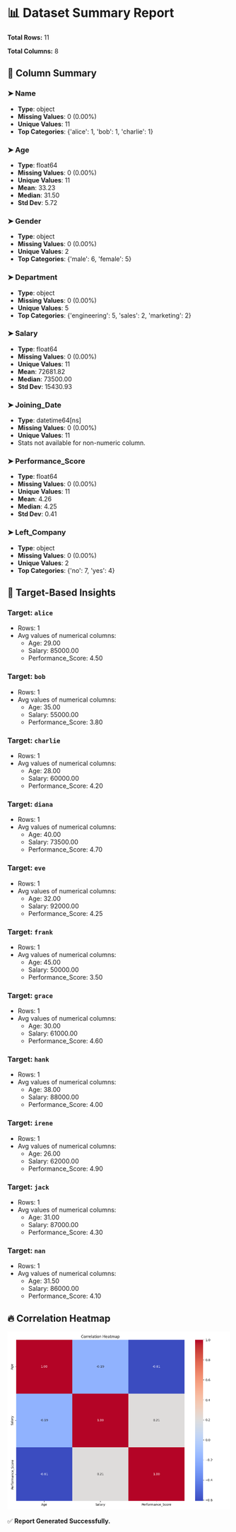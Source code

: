 # 📊 Dataset Summary Report

**Total Rows:** 11

**Total Columns:** 8

## 🔎 Column Summary

### ➤ Name
- **Type**: object
- **Missing Values**: 0 (0.00%)
- **Unique Values**: 11
- **Top Categories**: {'alice': 1, 'bob': 1, 'charlie': 1}

### ➤ Age
- **Type**: float64
- **Missing Values**: 0 (0.00%)
- **Unique Values**: 11
- **Mean**: 33.23
- **Median**: 31.50
- **Std Dev**: 5.72

### ➤ Gender
- **Type**: object
- **Missing Values**: 0 (0.00%)
- **Unique Values**: 2
- **Top Categories**: {'male': 6, 'female': 5}

### ➤ Department
- **Type**: object
- **Missing Values**: 0 (0.00%)
- **Unique Values**: 5
- **Top Categories**: {'engineering': 5, 'sales': 2, 'marketing': 2}

### ➤ Salary
- **Type**: float64
- **Missing Values**: 0 (0.00%)
- **Unique Values**: 11
- **Mean**: 72681.82
- **Median**: 73500.00
- **Std Dev**: 15430.93

### ➤ Joining_Date
- **Type**: datetime64[ns]
- **Missing Values**: 0 (0.00%)
- **Unique Values**: 11
- Stats not available for non-numeric column.

### ➤ Performance_Score
- **Type**: float64
- **Missing Values**: 0 (0.00%)
- **Unique Values**: 11
- **Mean**: 4.26
- **Median**: 4.25
- **Std Dev**: 0.41

### ➤ Left_Company
- **Type**: object
- **Missing Values**: 0 (0.00%)
- **Unique Values**: 2
- **Top Categories**: {'no': 7, 'yes': 4}

## 🎯 Target-Based Insights

### Target: `alice`
- Rows: 1
- Avg values of numerical columns:
  - Age: 29.00
  - Salary: 85000.00
  - Performance_Score: 4.50

### Target: `bob`
- Rows: 1
- Avg values of numerical columns:
  - Age: 35.00
  - Salary: 55000.00
  - Performance_Score: 3.80

### Target: `charlie`
- Rows: 1
- Avg values of numerical columns:
  - Age: 28.00
  - Salary: 60000.00
  - Performance_Score: 4.20

### Target: `diana`
- Rows: 1
- Avg values of numerical columns:
  - Age: 40.00
  - Salary: 73500.00
  - Performance_Score: 4.70

### Target: `eve`
- Rows: 1
- Avg values of numerical columns:
  - Age: 32.00
  - Salary: 92000.00
  - Performance_Score: 4.25

### Target: `frank`
- Rows: 1
- Avg values of numerical columns:
  - Age: 45.00
  - Salary: 50000.00
  - Performance_Score: 3.50

### Target: `grace`
- Rows: 1
- Avg values of numerical columns:
  - Age: 30.00
  - Salary: 61000.00
  - Performance_Score: 4.60

### Target: `hank`
- Rows: 1
- Avg values of numerical columns:
  - Age: 38.00
  - Salary: 88000.00
  - Performance_Score: 4.00

### Target: `irene`
- Rows: 1
- Avg values of numerical columns:
  - Age: 26.00
  - Salary: 62000.00
  - Performance_Score: 4.90

### Target: `jack`
- Rows: 1
- Avg values of numerical columns:
  - Age: 31.00
  - Salary: 87000.00
  - Performance_Score: 4.30

### Target: `nan`
- Rows: 1
- Avg values of numerical columns:
  - Age: 31.50
  - Salary: 86000.00
  - Performance_Score: 4.10

## 🔥 Correlation Heatmap

![Correlation Heatmap](summary_plots/correlation_heatmap.png)

✅ **Report Generated Successfully.**

